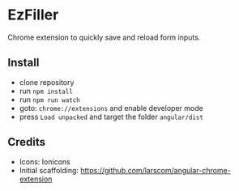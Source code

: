 # EzFiller

Chrome extension to quickly save and reload form inputs.

## Install

- clone repository
- run `npm install`
- run `npm run watch`
- goto: `chrome://extensions` and enable developer mode
- press `Load unpacked` and target the folder `angular/dist`

## Credits

- Icons: Ionicons
- Initial scaffolding: https://github.com/larscom/angular-chrome-extension
